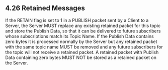 <!-- transformation-note: left upstream numbering of headings for verification -->
## 4.26 Retained Messages

If the RETAIN flag is set to 1 in a PUBLISH packet sent by a Client to a Server,
the Server MUST replace any existing retained packet for this topic and store the Publish Data,
so that it can be delivered to future subscribers whose subscriptions match its Topic Name.
If the Publish Data contains zero bytes it is processed normally by the Server but any retained packet with the same topic name MUST be removed and
any future subscribers for the topic will not receive a retained packet.
A retained packet with Publish Data containing zero bytes MUST NOT be stored as a retained packet on the Server.
